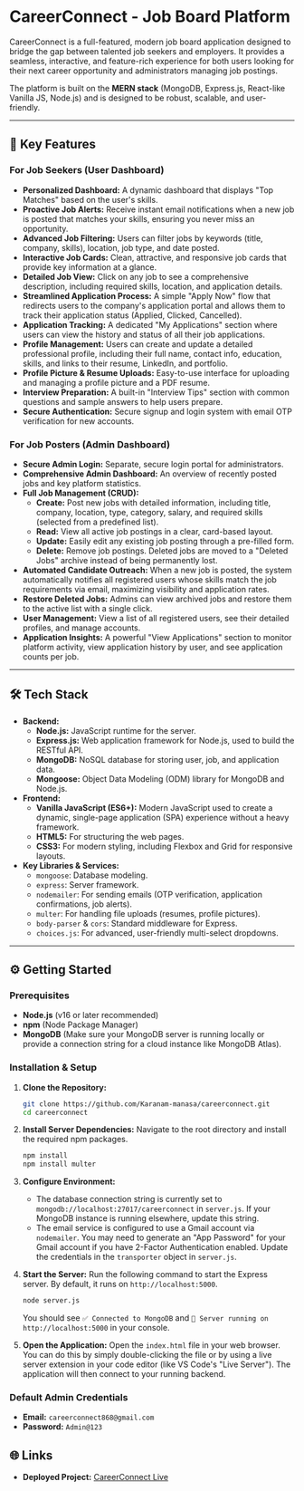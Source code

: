 # CareerConnect - Job Board Platform

CareerConnect is a full-featured, modern job board application designed to bridge the gap between talented job seekers and employers. It provides a seamless, interactive, and feature-rich experience for both users looking for their next career opportunity and administrators managing job postings.

The platform is built on the **MERN stack** (MongoDB, Express.js, React-like Vanilla JS, Node.js) and is designed to be robust, scalable, and user-friendly.

---

## 🚀 Key Features

### For Job Seekers (User Dashboard)
*   **Personalized Dashboard:** A dynamic dashboard that displays "Top Matches" based on the user's skills.
*   **Proactive Job Alerts:** Receive instant email notifications when a new job is posted that matches your skills, ensuring you never miss an opportunity.
*   **Advanced Job Filtering:** Users can filter jobs by keywords (title, company, skills), location, job type, and date posted.
*   **Interactive Job Cards:** Clean, attractive, and responsive job cards that provide key information at a glance.
*   **Detailed Job View:** Click on any job to see a comprehensive description, including required skills, location, and application details.
*   **Streamlined Application Process:** A simple "Apply Now" flow that redirects users to the company's application portal and allows them to track their application status (Applied, Clicked, Cancelled).
*   **Application Tracking:** A dedicated "My Applications" section where users can view the history and status of all their job applications.
*   **Profile Management:** Users can create and update a detailed professional profile, including their full name, contact info, education, skills, and links to their resume, LinkedIn, and portfolio.
*   **Profile Picture & Resume Uploads:** Easy-to-use interface for uploading and managing a profile picture and a PDF resume.
*   **Interview Preparation:** A built-in "Interview Tips" section with common questions and sample answers to help users prepare.
*   **Secure Authentication:** Secure signup and login system with email OTP verification for new accounts.

### For Job Posters (Admin Dashboard)
*   **Secure Admin Login:** Separate, secure login portal for administrators.
*   **Comprehensive Admin Dashboard:** An overview of recently posted jobs and key platform statistics.
*   **Full Job Management (CRUD):**
    *   **Create:** Post new jobs with detailed information, including title, company, location, type, category, salary, and required skills (selected from a predefined list).
    *   **Read:** View all active job postings in a clear, card-based layout.
    *   **Update:** Easily edit any existing job posting through a pre-filled form.
    *   **Delete:** Remove job postings. Deleted jobs are moved to a "Deleted Jobs" archive instead of being permanently lost.
*   <!-- NEW -->
    **Automated Candidate Outreach:** When a new job is posted, the system automatically notifies all registered users whose skills match the job requirements via email, maximizing visibility and application rates.
*   **Restore Deleted Jobs:** Admins can view archived jobs and restore them to the active list with a single click.
*   **User Management:** View a list of all registered users, see their detailed profiles, and manage accounts.
*   **Application Insights:** A powerful "View Applications" section to monitor platform activity, view application history by user, and see application counts per job.

---

## 🛠️ Tech Stack

*   **Backend:**
    *   **Node.js:** JavaScript runtime for the server.
    *   **Express.js:** Web application framework for Node.js, used to build the RESTful API.
    *   **MongoDB:** NoSQL database for storing user, job, and application data.
    *   **Mongoose:** Object Data Modeling (ODM) library for MongoDB and Node.js.
*   **Frontend:**
    *   **Vanilla JavaScript (ES6+):** Modern JavaScript used to create a dynamic, single-page application (SPA) experience without a heavy framework.
    *   **HTML5:** For structuring the web pages.
    *   **CSS3:** For modern styling, including Flexbox and Grid for responsive layouts.
*   **Key Libraries & Services:**
    *   `mongoose`: Database modeling.
    *   `express`: Server framework.
    *   `nodemailer`: For sending emails (OTP verification, application confirmations, job alerts).
    *   `multer`: For handling file uploads (resumes, profile pictures).
    *   `body-parser` & `cors`: Standard middleware for Express.
    *   `choices.js`: For advanced, user-friendly multi-select dropdowns.

---

## ⚙️ Getting Started

### Prerequisites

*   **Node.js** (v16 or later recommended)
*   **npm** (Node Package Manager)
*   **MongoDB** (Make sure your MongoDB server is running locally or provide a connection string for a cloud instance like MongoDB Atlas).

### Installation & Setup

1.  **Clone the Repository:**
    ```bash
    git clone https://github.com/Karanam-manasa/careerconnect.git
    cd careerconnect
    ```

2.  **Install Server Dependencies:**
    Navigate to the root directory and install the required npm packages.
    ```bash
    npm install
    npm install multer
    ```

3.  **Configure Environment:**
    *   The database connection string is currently set to `mongodb://localhost:27017/careerconnect` in `server.js`. If your MongoDB instance is running elsewhere, update this string.
    *   The email service is configured to use a Gmail account via `nodemailer`. You may need to generate an "App Password" for your Gmail account if you have 2-Factor Authentication enabled. Update the credentials in the `transporter` object in `server.js`.

4.  **Start the Server:**
    Run the following command to start the Express server. By default, it runs on `http://localhost:5000`.
    ```bash
    node server.js
    ```
    You should see `✅ Connected to MongoDB` and `🚀 Server running on http://localhost:5000` in your console.

5.  **Open the Application:**
    Open the `index.html` file in your web browser. You can do this by simply double-clicking the file or by using a live server extension in your code editor (like VS Code's "Live Server"). The application will then connect to your running backend.

### Default Admin Credentials

*   **Email:** `careerconnect868@gmail.com`
*   **Password:** `Admin@123`

## 🌐 Links

- **Deployed Project:** [CareerConnect Live](https://careerconnect-mocha.vercel.app/)
